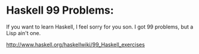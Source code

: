 # **Haskell 99 Problems**: 

If you want to learn Haskell, I feel sorry for you son. I got 99 problems, but a Lisp ain't one.

http://www.haskell.org/haskellwiki/99_Haskell_exercises